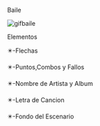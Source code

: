 Baile

![gifbaile](./Imagenes/gifbaile.gif)

Elementos

✴️-Flechas

✴️-Puntos,Combos y Fallos

✴️-Nombre de Artista y Album

✴️-Letra de Cancion

✴️-Fondo del Escenario